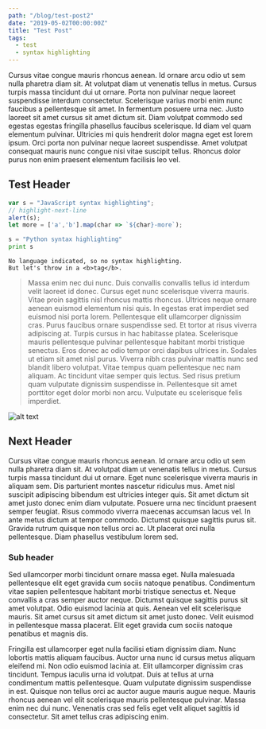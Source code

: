 ```yaml
---
path: "/blog/test-post2"
date: "2019-05-02T00:00:00Z"
title: "Test Post"
tags:
  - test
  - syntax highlighting
---
```

Cursus vitae congue mauris rhoncus aenean. Id ornare arcu odio ut sem nulla pharetra diam sit. At volutpat diam ut venenatis tellus in metus. Cursus turpis massa tincidunt dui ut ornare.<!-- end --> Porta non pulvinar neque laoreet suspendisse interdum consectetur. Scelerisque varius morbi enim nunc faucibus a pellentesque sit amet. In fermentum posuere urna nec. Justo laoreet sit amet cursus sit amet dictum sit. Diam volutpat commodo sed egestas egestas fringilla phasellus faucibus scelerisque. Id diam vel quam elementum pulvinar. Ultricies mi quis hendrerit dolor magna eget est lorem ipsum. Orci porta non pulvinar neque laoreet suspendisse. Amet volutpat consequat mauris nunc congue nisi vitae suscipit tellus. Rhoncus dolor purus non enim praesent elementum facilisis leo vel.

## Test Header
```javascript
var s = "JavaScript syntax highlighting";
// highlight-next-line
alert(s);
let more = ['a','b'].map(char => `${char}-more`);
```
 
```python
s = "Python syntax highlighting"
print s
```
 
```
No language indicated, so no syntax highlighting. 
But let's throw in a <b>tag</b>.
```

> Massa enim nec dui nunc. Duis convallis convallis tellus id interdum velit laoreet id donec. Cursus eget nunc scelerisque viverra mauris. Vitae proin sagittis nisl rhoncus mattis rhoncus. Ultrices neque ornare aenean euismod elementum nisi quis. In egestas erat imperdiet sed euismod nisi porta lorem. Pellentesque elit ullamcorper dignissim cras. Purus faucibus ornare suspendisse sed. Et tortor at risus viverra adipiscing at. Turpis cursus in hac habitasse platea. Scelerisque mauris pellentesque pulvinar pellentesque habitant morbi tristique senectus. Eros donec ac odio tempor orci dapibus ultrices in. Sodales ut etiam sit amet nisl purus. Viverra nibh cras pulvinar mattis nunc sed blandit libero volutpat. Vitae tempus quam pellentesque nec nam aliquam. Ac tincidunt vitae semper quis lectus. Sed risus pretium quam vulputate dignissim suspendisse in. Pellentesque sit amet porttitor eget dolor morbi non arcu. Vulputate eu scelerisque felis imperdiet.

![alt text](https://www.fillmurray.com/640/322)

## Next Header

Cursus vitae congue mauris rhoncus aenean. Id ornare arcu odio ut sem nulla pharetra diam sit. At volutpat diam ut venenatis tellus in metus. Cursus turpis massa tincidunt dui ut ornare. Eget nunc scelerisque viverra mauris in aliquam sem. Dis parturient montes nascetur ridiculus mus. Amet nisl suscipit adipiscing bibendum est ultricies integer quis. Sit amet dictum sit amet justo donec enim diam vulputate. Posuere urna nec tincidunt praesent semper feugiat. Risus commodo viverra maecenas accumsan lacus vel. In ante metus dictum at tempor commodo. Dictumst quisque sagittis purus sit. Gravida rutrum quisque non tellus orci ac. Ut placerat orci nulla pellentesque. Diam phasellus vestibulum lorem sed.

### Sub header

Sed ullamcorper morbi tincidunt ornare massa eget. Nulla malesuada pellentesque elit eget gravida cum sociis natoque penatibus. Condimentum vitae sapien pellentesque habitant morbi tristique senectus et. Neque convallis a cras semper auctor neque. Dictumst quisque sagittis purus sit amet volutpat. Odio euismod lacinia at quis. Aenean vel elit scelerisque mauris. Sit amet cursus sit amet dictum sit amet justo donec. Velit euismod in pellentesque massa placerat. Elit eget gravida cum sociis natoque penatibus et magnis dis.

Fringilla est ullamcorper eget nulla facilisi etiam dignissim diam. Nunc lobortis mattis aliquam faucibus. Auctor urna nunc id cursus metus aliquam eleifend mi. Non odio euismod lacinia at. Elit ullamcorper dignissim cras tincidunt. Tempus iaculis urna id volutpat. Duis at tellus at urna condimentum mattis pellentesque. Quam vulputate dignissim suspendisse in est. Quisque non tellus orci ac auctor augue mauris augue neque. Mauris rhoncus aenean vel elit scelerisque mauris pellentesque pulvinar. Massa enim nec dui nunc. Venenatis cras sed felis eget velit aliquet sagittis id consectetur. Sit amet tellus cras adipiscing enim.
